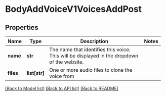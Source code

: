# BodyAddVoiceV1VoicesAddPost

## Properties
Name | Type | Description | Notes
------------ | ------------- | ------------- | -------------
**name** | **str** | The name that identifies this voice. This will be displayed in the dropdown of the website. | 
**files** | **list[str]** | One or more audio files to clone the voice from | 

[[Back to Model list]](../README.md#documentation-for-models) [[Back to API list]](../README.md#documentation-for-api-endpoints) [[Back to README]](../README.md)

